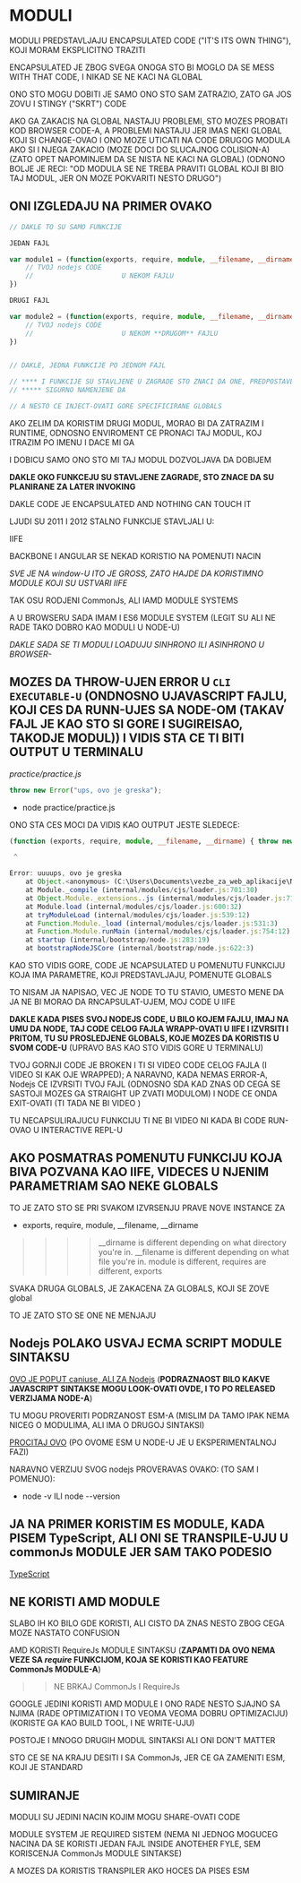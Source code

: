 # MODULI

MODULI PREDSTAVLJAJU ENCAPSULATED CODE ("IT'S ITS OWN THING"), KOJI MORAM EKSPLICITNO TRAZITI

ENCAPSULATED JE ZBOG SVEGA ONOGA STO BI MOGLO DA SE MESS WITH THAT CODE, I NIKAD SE NE KACI NA GLOBAL

ONO STO MOGU DOBITI JE SAMO ONO STO SAM ZATRAZIO, ZATO GA JOS ZOVU I STINGY ("SKRT") CODE

AKO GA ZAKACIS NA GLOBAL NASTAJU PROBLEMI, STO MOZES PROBATI KOD BROWSER CODE-A, A PROBLEMI NASTAJU JER IMAS NEKI GLOBAL KOJI SI CHANGE-OVAO I ONO MOZE UTICATI NA CODE DRUGOG MODULA AKO SI I NJEGA ZAKACIO (MOZE DOCI DO SLUCAJNOG COLISION-A) (ZATO OPET NAPOMINJEM DA SE NISTA NE KACI NA GLOBAL) (ODNONO BOLJE JE RECI: "OD MODULA SE NE TREBA PRAVITI GLOBAL KOJI BI BIO TAJ MODUL, JER ON MOZE POKVARITI NESTO DRUGO")

## ONI IZGLEDAJU NA PRIMER OVAKO

```typescript
// DAKLE TO SU SAMO FUNKCIJE

JEDAN FAJL

var module1 = (function(exports, require, module, __filename, __dirname){
    // TVOJ nodejs CODE
    //                      U NEKOM FAJLU
})

DRUGI FAJL

var module2 = (function(exports, require, module, __filename, __dirname){
    // TVOJ nodejs CODE 
    //                      U NEKOM **DRUGOM** FAJLU
})


// DAKLE, JEDNA FUNKCIJE PO JEDNOM FAJL

// **** I FUNKCIJE SU STAVLJENE U ZAGRADE STO ZNACI DA ONE, PREDPOSTAVLJAM
// ***** SIGURNO NAMENJENE DA

// A NESTO CE INJECT-OVATI GORE SPECIFICIRANE GLOBALS

```

AKO ZELIM DA KORISTIM DRUGI MODUL, MORAO BI DA ZATRAZIM I RUNTIME, ODNOSNO ENVIROMENT CE PRONACI TAJ MODUL, KOJ ITRAZIM PO IMENU I DACE MI GA

I DOBICU SAMO ONO STO MI TAJ MODUL DOZVOLJAVA DA DOBIJEM

**DAKLE OKO FUNKCEJU SU STAVLJENE ZAGRADE, STO ZNACE DA SU PLANIRANE ZA LATER INVOKING**

DAKLE CODE JE ENCAPSULATED AND NOTHING CAN TOUCH IT

LJUDI SU 2011 I 2012 STALNO FUNKCIJE STAVLJALI U:

IIFE

BACKBONE I ANGULAR SE NEKAD KORISTIO NA POMENUTI NACIN

*SVE JE NA window-U  ITO JE GROSS, ZATO HAJDE DA KORISTIMNO MODULE KOJI SU USTVARI IIFE*

TAK OSU RODJENI CommonJs, ALI  IAMD MODULE SYSTEMS

A U BROWSERU SADA IMAM I ES6 MODULE SYSTEM (LEGIT SU ALI NE RADE TAKO DOBRO KAO MODULI U NODE-U)

*DAKLE SADA SE TI MODULI LOADUJU SINHRONO ILI ASINHRONO U BROWSER-*

## MOZES DA THROW-UJEN ERROR U `CLI EXECUTABLE-U` (ONDNOSNO  UJAVASCRIPT FAJLU, KOJI CES DA RUNN-UJES SA NODE-OM (TAKAV FAJL JE KAO STO SI GORE I SUGIREISAO, TAKODJE MODUL)) I VIDIS STA CE TI BITI OUTPUT U TERMINALU

*practice/practice.js*

```javascript
throw new Error("ups, ovo je greska");
```

- node practice/practice.js

ONO STA CES MOCI DA VIDIS KAO OUTPUT JESTE SLEDECE:

```typescript
(function (exports, require, module, __filename, __dirname) { throw new Error('uuuups, ovo je greska')

 ^

Error: uuuups, ovo je greska
    at Object.<anonymous> (C:\Users\Documents\vezbe_za_web_aplikacije\NODEJS blah\practice\practice.js:1:69)
    at Module._compile (internal/modules/cjs/loader.js:701:30)
    at Object.Module._extensions..js (internal/modules/cjs/loader.js:712:10)
    at Module.load (internal/modules/cjs/loader.js:600:32)
    at tryModuleLoad (internal/modules/cjs/loader.js:539:12)
    at Function.Module._load (internal/modules/cjs/loader.js:531:3)
    at Function.Module.runMain (internal/modules/cjs/loader.js:754:12)
    at startup (internal/bootstrap/node.js:283:19)
    at bootstrapNodeJSCore (internal/bootstrap/node.js:622:3)
```

KAO STO VIDIS GORE, CODE JE NCAPSULATED U POMENUTU FUNKCIJU KOJA IMA PARAMETRE, KOJI PREDSTAVLJAJU, POMENUTE GLOBALS

TO NISAM JA NAPISAO, VEC JE NODE TO TU STAVIO, UMESTO MENE DA JA NE BI MORAO DA RNCAPSULAT-UJEM, MOJ CODE U IIFE

**DAKLE KADA PISES SVOJ NODEJS CODE, U BILO KOJEM FAJLU, IMAJ NA UMU DA NODE, TAJ CODE CELOG FAJLA WRAPP-OVATI U IIFE I IZVRSITI I PRITOM, TU SU PROSLEDJENE GLOBALS, KOJE MOZES DA KORISTIS U SVOM CODE-U** (UPRAVO BAS KAO STO VIDIS GORE U TERMINALU)

TVOJ GORNJI CODE JE BROKEN I TI SI VIDEO CODE CELOG FAJLA (I VIDEO SI KAK OJE WRAPPED); A NARAVNO, KADA NEMAS ERROR-A, Nodejs CE IZVRSITI TVOJ FAJL (ODNOSNO SDA KAD ZNAS OD CEGA SE SASTOJI MOZES GA STRAIGHT UP ZVATI MODULOM) I NODE CE ONDA EXIT-OVATI (TI TADA NE BI VIDEO )

TU NECAPSULIRAJUCU FUNKCIJU TI NE BI VIDEO NI KADA BI CODE RUN-OVAO U INTERACTIVE REPL-U

## AKO POSMATRAS POMENUTU FUNKCIJU KOJA BIVA POZVANA KAO IIFE, VIDECES U NJENIM PARAMETRIAM SAO NEKE GLOBALS

TO JE ZATO STO SE PRI SVAKOM IZVRSENJU PRAVE NOVE INSTANCE ZA

- exports, require, module, __filename, __dirname

>>>> __dirname is different depending on what directory you're in. __filename is different depending on what file you're in. module is different, requires are different, exports

SVAKA DRUGA GLOBALS, JE ZAKACENA ZA GLOBALS, KOJI SE ZOVE global

TO JE ZATO STO SE ONE NE MENJAJU

## Nodejs POLAKO USVAJ ECMA SCRIPT MODULE SINTAKSU

[OVO JE POPUT caniuse, ALI ZA Nodejs](https://node.green/) (**PODRAZNAOST BILO KAKVE JAVASCRIPT SINTAKSE MOGU LOOK-OVATI OVDE, I TO PO RELEASED VERZIJAMA NODE-A**)

TU MOGU PROVERITI PODRZANOST ESM-A (MISLIM DA TAMO IPAK NEMA NICEG O MODULIMA, ALI IMA O DRUGOJ SINTAKSI)

[PROCITAJ OVO](https://nodejs.org/api/esm.html#esm_ecmascript_modules) (PO OVOME ESM U NODE-U JE U EKSPERIMENTALNOJ FAZI)

NARAVNO VERZIJU SVOG nodejs PROVERAVAS OVAKO: (TO SAM I POMENUO):

- node -v ILI node --version

## JA NA PRIMER KORISTIM ES MODULE, KADA PISEM TypeScript, ALI ONI SE TRANSPILE-UJU U commonJs MODULE JER SAM TAKO PODESIO

[TypeScript](https://github.com/Rade58/apis_trying_out_and_practicing/blob/master/Node.js/DODATNE%20VAZNE%20STVARI/TYPESCRIPT.md)

## NE KORISTI AMD MODULE

SLABO IH KO BILO GDE KORISTI, ALI CISTO DA ZNAS NESTO ZBOG CEGA MOZE NASTATO CONFUSION

AMD KORISTI RequireJs MODULE SINTAKSU (**ZAPAMTI DA OVO NEMA VEZE SA *require* FUNKCIJOM, KOJA SE KORISTI KAO FEATURE CommonJs MODULE-A**)

>> NE BRKAJ CommonJs I RequireJs

GOOGLE JEDINI KORISTI AMD MODULE I ONO RADE NESTO SJAJNO SA NJIMA (RADE OPTIMIZATION I TO VEOMA VEOMA DOBRU OPTIMIZACIJU) (KORISTE GA KAO BUILD TOOL, I NE WRITE-UJU)

POSTOJE I MNOGO DRUGIH MODUL SINTAKSI ALI ONI DON'T MATTER

STO CE SE NA KRAJU DESITI I SA CommonJs, JER CE GA ZAMENITI ESM, KOJI JE STANDARD

## SUMIRANJE

MODULI SU JEDINI NACIN KOJIM MOGU SHARE-OVATI CODE

MODULE SYSTEM JE REQUIRED SISTEM (NEMA NI JEDNOG MOGUCEG NACINA DA SE KORISTI JEDAN FAJL INSIDE ANOTEHER FYLE, SEM KORISCENJA CommonJs MODULE SINTAKSE)

A MOZES DA KORISTIS TRANSPILER AKO HOCES DA PISES ESM